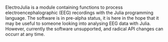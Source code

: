 ElectroJulia is a module containing functions to process electroencephalographic (EEG) recordings with the Julia programming language. The software is in pre-alpha status, it is here in the hope that it may be useful to someone looking into analysing EEG data with Julia. However, currently the software unsupported, and radical API changes can occurr at any time. 
